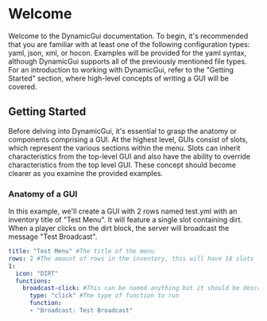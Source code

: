 # Welcome

Welcome to the DynamicGui documentation. To begin, it's recommended that you are familiar with at least one of the following configuration types: yaml, json, xml, or hocon. Examples will be provided for the yaml syntax, although DynamicGui supports all of the previously mentioned file types. For an introduction to working with DynamicGui, refer to the "Getting Started" section, where high-level concepts of writing a GUI will be covered.

## Getting Started

Before delving into DynamicGui, it's essential to grasp the anatomy or components comprising a GUI. At the highest level, GUIs consist of slots, which represent the various sections within the menu. Slots can inherit characteristics from the top-level GUI and also have the ability to override characteristics from the top level GUI. These concept should become clearer as you examine the provided examples. 

### Anatomy of a GUI

In this example, we'll create a GUI with 2 rows named test.yml with an inventory title of "Test Menu". It will feature a single slot containing dirt. When a player clicks on the dirt block, the server will broadcast the message "Test Broadcast".

```yaml
title: "Test Menu" #The title of the menu
rows: 2 #The amount of rows in the inventory, this will have 18 slots
1:
  icon: "DIRT"
  functions:
    broadcast-click: #This can be named anything but it should be descriptive
      type: "click" #The type of function to run
      function:
      - "Broadcast: Test Broadcast"
```
